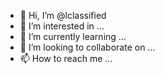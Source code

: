 - 👋 Hi, I’m @lclassified
- 👀 I’m interested in ...
- 🌱 I’m currently learning ...
- 💞️ I’m looking to collaborate on ...
- 📫 How to reach me ...

<!---
lclassified/lclassified is a ✨ special ✨ repository because its `README.md` (this file) appears on your GitHub profile.
You can click the Preview link to take a look at your changes.
--->
